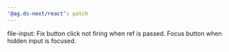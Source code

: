 ```yaml
---
'@ag.ds-next/react': patch
---
```


file-input: Fix button click not firing when ref is passed. Focus button when hidden input is focused.
